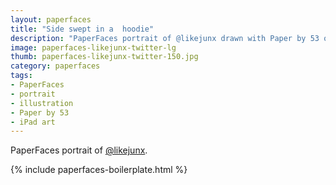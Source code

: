 ```yaml
---
layout: paperfaces
title: "Side swept in a  hoodie"
description: "PaperFaces portrait of @likejunx drawn with Paper by 53 on an iPad."
image: paperfaces-likejunx-twitter-lg
thumb: paperfaces-likejunx-twitter-150.jpg
category: paperfaces
tags: 
- PaperFaces
- portrait
- illustration
- Paper by 53
- iPad art
---
```


PaperFaces portrait of [@likejunx](http://twitter.com/likejunx).

{% include paperfaces-boilerplate.html %}
